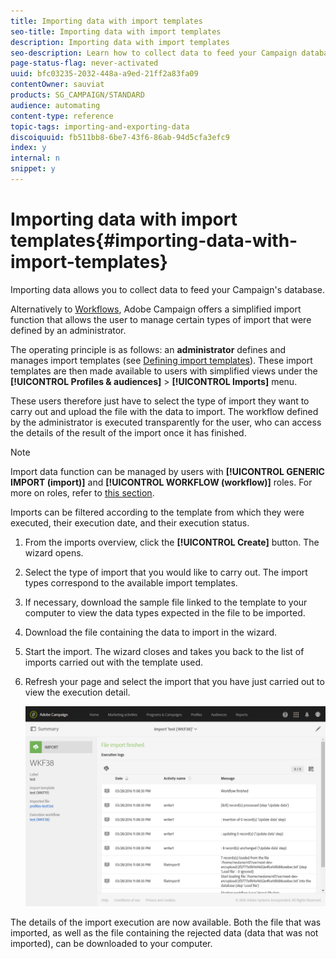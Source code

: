 ```yaml
---
title: Importing data with import templates
seo-title: Importing data with import templates
description: Importing data with import templates
seo-description: Learn how to collect data to feed your Campaign database.
page-status-flag: never-activated
uuid: bfc03235-2032-448a-a9ed-21ff2a83fa09
contentOwner: sauviat
products: SG_CAMPAIGN/STANDARD
audience: automating
content-type: reference
topic-tags: importing-and-exporting-data
discoiquuid: fb511bb8-6be7-43f6-86ab-94d5cfa3efc9
index: y
internal: n
snippet: y
---
```


# Importing data with import templates{#importing-data-with-import-templates}

Importing data allows you to collect data to feed your Campaign's database.

Alternatively to [Workflows](../../automating/using/discovering-workflows.md), Adobe Campaign offers a simplified import function that allows the user to manage certain types of import that were defined by an administrator.

The operating principle is as follows: an **administrator** defines and manages import templates (see [Defining import templates](../../automating/using/defining-import-templates.md)). These import templates are then made available to users with simplified views under the **[!UICONTROL Profiles & audiences]** > **[!UICONTROL Imports]** menu.

These users therefore just have to select the type of import they want to carry out and upload the file with the data to import. The workflow defined by the administrator is executed transparently for the user, who can access the details of the result of the import once it has finished.

>[!NOTE]
>
>Import data function can be managed by users with **[!UICONTROL GENERIC IMPORT (import)]** and **[!UICONTROL WORKFLOW (workflow)]** roles. For more on roles, refer to [this section](../../administration/using/list-of-roles.md).

Imports can be filtered according to the template from which they were executed, their execution date, and their execution status.

1. From the imports overview, click the **[!UICONTROL Create]** button. The wizard opens.
1. Select the type of import that you would like to carry out. The import types correspond to the available import templates.
1. If necessary, download the sample file linked to the template to your computer to view the data types expected in the file to be imported.
1. Download the file containing the data to import in the wizard.
1. Start the import. The wizard closes and takes you back to the list of imports carried out with the template used.
1. Refresh your page and select the import that you have just carried out to view the execution detail.

   ![](assets/simplified_import1.png)

The details of the import execution are now available. Both the file that was imported, as well as the file containing the rejected data (data that was not imported), can be downloaded to your computer.
